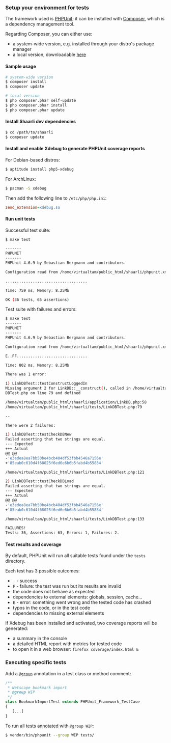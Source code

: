 ### Setup your environment for tests

The framework used is [PHPUnit](https://phpunit.de/); it can be installed with [Composer](https://getcomposer.org/), which is a dependency management tool.

Regarding Composer, you can either use:
* a system-wide version, e.g. installed through your distro's package manager
* a local version, downloadable [here](https://getcomposer.org/download/)

#### Sample usage

```bash
# system-wide version
$ composer install
$ composer update

# local version
$ php composer.phar self-update
$ php composer.phar install
$ php composer.phar update
```

#### Install Shaarli dev dependencies

```bash
$ cd /path/to/shaarli
$ composer update
```

#### Install and enable Xdebug to generate PHPUnit coverage reports

For Debian-based distros:
```bash
$ aptitude install php5-xdebug
```
For ArchLinux:
```bash
$ pacman -S xdebug
```

Then add the following line to `/etc/php/php.ini`:
```ini
zend_extension=xdebug.so
```

#### Run unit tests

Successful test suite:
```bash
$ make test

-------
PHPUNIT
-------
PHPUnit 4.6.9 by Sebastian Bergmann and contributors.

Configuration read from /home/virtualtam/public_html/shaarli/phpunit.xml

....................................

Time: 759 ms, Memory: 8.25Mb

OK (36 tests, 65 assertions)
```

Test suite with failures and errors:
```bash
$ make test
-------
PHPUNIT
-------
PHPUnit 4.6.9 by Sebastian Bergmann and contributors.

Configuration read from /home/virtualtam/public_html/shaarli/phpunit.xml

E..FF...............................

Time: 802 ms, Memory: 8.25Mb

There was 1 error:

1) LinkDBTest::testConstructLoggedIn
Missing argument 2 for LinkDB::__construct(), called in /home/virtualtam/public_html/shaarli/tests/Link\
DBTest.php on line 79 and defined

/home/virtualtam/public_html/shaarli/application/LinkDB.php:58
/home/virtualtam/public_html/shaarli/tests/LinkDBTest.php:79

--

There were 2 failures:

1) LinkDBTest::testCheckDBNew
Failed asserting that two strings are equal.
--- Expected
+++ Actual
@@ @@
-'e3edea8ea7bb50be4bcb404df53fbb4546a7156e'
+'85eab0c610d4f68025f6ed6e6b6b5fabd4b55834'

/home/virtualtam/public_html/shaarli/tests/LinkDBTest.php:121

2) LinkDBTest::testCheckDBLoad
Failed asserting that two strings are equal.
--- Expected
+++ Actual
@@ @@
-'e3edea8ea7bb50be4bcb404df53fbb4546a7156e'
+'85eab0c610d4f68025f6ed6e6b6b5fabd4b55834'

/home/virtualtam/public_html/shaarli/tests/LinkDBTest.php:133

FAILURES!
Tests: 36, Assertions: 63, Errors: 1, Failures: 2.
```

#### Test results and coverage

By default, PHPUnit will run all suitable tests found under the `tests` directory.

Each test has 3 possible outcomes:
* `.` - success
* `F` - failure: the test was run but its results are invalid
 * the code does not behave as expected
 * dependencies to external elements: globals, session, cache...
* `E` - error: something went wrong and the tested code has crashed
 * typos in the code, or in the test code
 * dependencies to missing external elements

If Xdebug has been installed and activated, two coverage reports will be generated:
* a summary in the console
* a detailed HTML report with metrics for tested code
 * to open it in a web browser: `firefox coverage/index.html &`

### Executing specific tests

Add a [`@group`](https://phpunit.de/manual/current/en/appendixes.annotations.html#appendixes.annotations.group) annotation in a test class or method comment:

```php
/**
 * Netscape bookmark import
 * @group WIP
 */
class BookmarkImportTest extends PHPUnit_Framework_TestCase
{
   [...]
}
```

To run all tests annotated with `@group WIP`:
```bash
$ vendor/bin/phpunit --group WIP tests/
```
